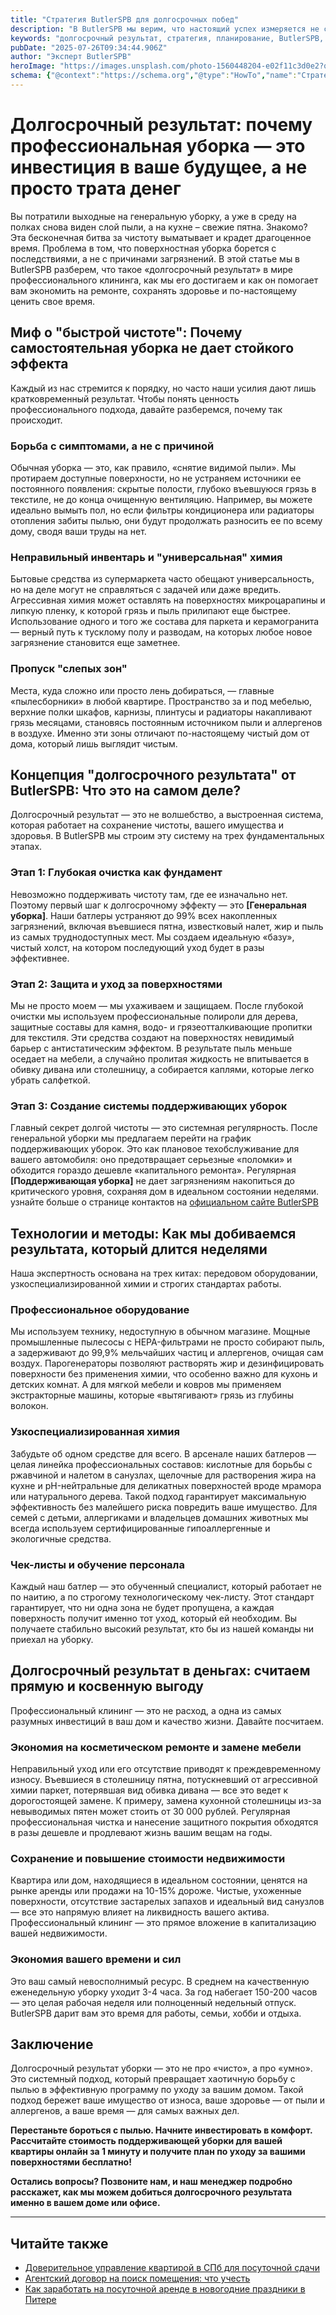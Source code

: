 ```yaml
---
title: "Стратегия ButlerSPB для долгосрочных побед"
description: "В ButlerSPB мы верим, что настоящий успех измеряется не сиюминутной выгодой, а долгосрочной перспективой. Наш подход гарантирует стабильный рост и развитие."
keywords: "долгосрочный результат, стратегия, планирование, ButlerSPB, устойчивый рост, успех, развитие"
pubDate: "2025-07-26T09:34:44.906Z"
author: "Эксперт ButlerSPB"
heroImage: "https://images.unsplash.com/photo-1560448204-e02f11c3d0e2?q=80&w=2070&auto=format&fit=crop"
schema: {"@context":"https://schema.org","@type":"HowTo","name":"Стратегия ButlerSPB для долгосрочных побед","description":"В ButlerSPB мы верим, что настоящий успех измеряется не сиюминутной выгодой, а долгосрочной перспективой. Наш подход гарантирует стабильный рост и развитие.","image":{"@type":"ImageObject","url":"https://images.unsplash.com/photo-1560448204-e02f11c3d0e2?q=80&w=2070&auto=format&fit=crop"},"aggregateRating":{"@type":"AggregateRating","ratingValue":"4.9","reviewCount":888,"bestRating":"5","worstRating":"1"},"publisher":{"@type":"Organization","name":"Блог ButlerSPB","logo":{"@type":"ImageObject","url":"https://butlerspb-blog.netlify.app/favicon.ico"}},"mainEntityOfPage":{"@type":"WebPage","@id":"https://butlerspb-blog.netlify.app/blog/dolgosrochnyy-rezultat/"}}
---
```

# Долгосрочный результат: почему профессиональная уборка — это инвестиция в ваше будущее, а не просто трата денег

Вы потратили выходные на генеральную уборку, а уже в среду на полках снова виден слой пыли, а на кухне – свежие пятна. Знакомо? Эта бесконечная битва за чистоту выматывает и крадет драгоценное время. Проблема в том, что поверхностная уборка борется с последствиями, а не с причинами загрязнений. В этой статье мы в ButlerSPB разберем, что такое «долгосрочный результат» в мире профессионального клининга, как мы его достигаем и как он помогает вам экономить на ремонте, сохранять здоровье и по-настоящему ценить свое время.

## Миф о "быстрой чистоте": Почему самостоятельная уборка не дает стойкого эффекта

Каждый из нас стремится к порядку, но часто наши усилия дают лишь кратковременный результат. Чтобы понять ценность профессионального подхода, давайте разберемся, почему так происходит.

### Борьба с симптомами, а не с причиной

Обычная уборка — это, как правило, «снятие видимой пыли». Мы протираем доступные поверхности, но не устраняем источники ее постоянного появления: скрытые полости, глубоко въевшуюся грязь в текстиле, не до конца очищенную вентиляцию. Например, вы можете идеально вымыть пол, но если фильтры кондиционера или радиаторы отопления забиты пылью, они будут продолжать разносить ее по всему дому, сводя ваши труды на нет.

### Неправильный инвентарь и "универсальная" химия

Бытовые средства из супермаркета часто обещают универсальность, но на деле могут не справляться с задачей или даже вредить. Агрессивная химия может оставлять на поверхностях микроцарапины и липкую пленку, к которой грязь и пыль прилипают еще быстрее. Использование одного и того же состава для паркета и керамогранита — верный путь к тусклому полу и разводам, на которых любое новое загрязнение становится еще заметнее.

### Пропуск "слепых зон"

Места, куда сложно или просто лень добираться, — главные «пылесборники» в любой квартире. Пространство за и под мебелью, верхние полки шкафов, карнизы, плинтусы и радиаторы накапливают грязь месяцами, становясь постоянным источником пыли и аллергенов в воздухе. Именно эти зоны отличают по-настоящему чистый дом от дома, который лишь выглядит чистым.

## Концепция "долгосрочного результата" от ButlerSPB: Что это на самом деле?

Долгосрочный результат — это не волшебство, а выстроенная система, которая работает на сохранение чистоты, вашего имущества и здоровья. В ButlerSPB мы строим эту систему на трех фундаментальных этапах.

### Этап 1: Глубокая очистка как фундамент

Невозможно поддерживать чистоту там, где ее изначально нет. Поэтому первый шаг к долгосрочному эффекту — это **[Генеральная уборка]**. Наши батлеры устраняют до 99% всех накопленных загрязнений, включая въевшиеся пятна, известковый налет, жир и пыль из самых труднодоступных мест. Мы создаем идеальную «базу», чистый холст, на котором последующий уход будет в разы эффективнее.

### Этап 2: Защита и уход за поверхностями

Мы не просто моем — мы ухаживаем и защищаем. После глубокой очистки мы используем профессиональные полироли для дерева, защитные составы для камня, водо- и грязеотталкивающие пропитки для текстиля. Эти средства создают на поверхностях невидимый барьер с антистатическим эффектом. В результате пыль меньше оседает на мебели, а случайно пролитая жидкость не впитывается в обивку дивана или столешницу, а собирается каплями, которые легко убрать салфеткой.

### Этап 3: Создание системы поддерживающих уборок

Главный секрет долгой чистоты — это системная регулярность. После генеральной уборки мы предлагаем перейти на график поддерживающих уборок. Это как плановое техобслуживание для вашего автомобиля: оно предотвращает серьезные «поломки» и обходится гораздо дешевле «капитального ремонта». Регулярная **[Поддерживающая уборка]** не дает загрязнениям накопиться до критического уровня, сохраняя дом в идеальном состоянии неделями. узнайте больше о странице контактов на <a href="https://butlerspb.ru/contacts" target="_blank" rel="nofollow">официальном сайте ButlerSPB</a>

## Технологии и методы: Как мы добиваемся результата, который длится неделями

Наша экспертность основана на трех китах: передовом оборудовании, узкоспециализированной химии и строгих стандартах работы.

### Профессиональное оборудование

Мы используем технику, недоступную в обычном магазине. Мощные промышленные пылесосы с HEPA-фильтрами не просто собирают пыль, а задерживают до 99,9% мельчайших частиц и аллергенов, очищая сам воздух. Парогенераторы позволяют растворять жир и дезинфицировать поверхности без применения химии, что особенно важно для кухонь и детских комнат. А для мягкой мебели и ковров мы применяем экстракторные машины, которые «вытягивают» грязь из глубины волокон.

### Узкоспециализированная химия

Забудьте об одном средстве для всего. В арсенале наших батлеров — целая линейка профессиональных составов: кислотные для борьбы с ржавчиной и налетом в санузлах, щелочные для растворения жира на кухне и pH-нейтральные для деликатных поверхностей вроде мрамора или натурального дерева. Такой подход гарантирует максимальную эффективность без малейшего риска повредить ваше имущество. Для семей с детьми, аллергиками и владельцев домашних животных мы всегда используем сертифицированные гипоаллергенные и экологичные средства.

### Чек-листы и обучение персонала

Каждый наш батлер — это обученный специалист, который работает не по наитию, а по строгому технологическому чек-листу. Этот стандарт гарантирует, что ни одна зона не будет пропущена, а каждая поверхность получит именно тот уход, который ей необходим. Вы получаете стабильно высокий результат, кто бы из нашей команды ни приехал на уборку.

## Долгосрочный результат в деньгах: считаем прямую и косвенную выгоду

Профессиональный клининг — это не расход, а одна из самых разумных инвестиций в ваш дом и качество жизни. Давайте посчитаем.

### Экономия на косметическом ремонте и замене мебели

Неправильный уход или его отсутствие приводят к преждевременному износу. Въевшиеся в столешницу пятна, потускневший от агрессивной химии паркет, потерявшая вид обивка дивана — все это ведет к дорогостоящей замене. К примеру, замена кухонной столешницы из-за невыводимых пятен может стоить от 30 000 рублей. Регулярная профессиональная чистка и нанесение защитного покрытия обходятся в разы дешевле и продлевают жизнь вашим вещам на годы.

### Сохранение и повышение стоимости недвижимости

Квартира или дом, находящиеся в идеальном состоянии, ценятся на рынке аренды или продажи на 10-15% дороже. Чистые, ухоженные поверхности, отсутствие застарелых запахов и идеальный вид санузлов — все это напрямую влияет на ликвидность вашего актива. Профессиональный клининг — это прямое вложение в капитализацию вашей недвижимости.

### Экономия вашего времени и сил

Это ваш самый невосполнимый ресурс. В среднем на качественную еженедельную уборку уходит 3-4 часа. За год набегает 150-200 часов — это целая рабочая неделя или полноценный недельный отпуск. ButlerSPB дарит вам это время для работы, семьи, хобби и отдыха.

## Заключение

Долгосрочный результат уборки — это не про «чисто», а про «умно». Это системный подход, который превращает хаотичную борьбу с пылью в эффективную программу по уходу за вашим домом. Такой подход бережет ваше имущество от износа, ваше здоровье — от пыли и аллергенов, а ваше время — для самых важных дел.

**Перестаньте бороться с пылью. Начните инвестировать в комфорт. Рассчитайте стоимость поддерживающей уборки для вашей квартиры онлайн за 1 минуту и получите план по уходу за вашими поверхностями бесплатно!**

**Остались вопросы? Позвоните нам, и наш менеджер подробно расскажет, как мы можем добиться долгосрочного результата именно в вашем доме или офисе.**

---

## Читайте также

*   [Доверительное управление квартирой в СПб для посуточной сдачи](/blog/doveritelnoe-upravlenie-kvartiroy-dlya-posutochnoy-sdachi-v-peterburge/)
*   [Агентский договор на поиск помещения: что учесть](/blog/agentskiy-dogovor-na-poisk-kommercheskogo-pomescheniya/)
*   [Как заработать на посуточной аренде в новогодние праздники в Питере](/blog/kak-zarabotat-na-posutochnoy-arende-v-novogodnie-prazdniki-v-pitere/)

